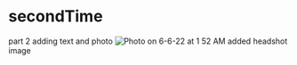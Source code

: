 # secondTime
part 2
adding text and photo
![Photo on 6-6-22 at 1 52 AM](https://user-images.githubusercontent.com/32506554/172103174-0a4b74f8-4d2f-476c-95dd-889c090ab51d.jpg)
added headshot image
